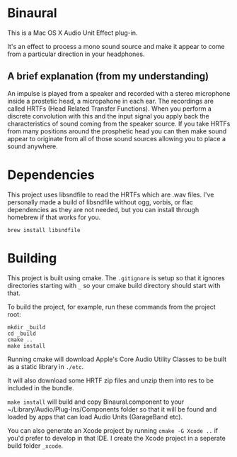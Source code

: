 # Binaural

This is a Mac OS X Audio Unit Effect plug-in.

It's an effect to process a mono sound source and make it appear to come from a particular direction in your headphones. 

## A brief explanation (from my understanding)

An impulse is played from a speaker and recorded with a stereo microphone inside a prostetic head, a micropahone in each ear. The recordings are called HRTFs (Head Related Transfer Functions). When you perform a discrete convolution with this and the input signal you apply back the characteristics of sound coming from the speaker source. If you take HRTFs from many positions around the prosphetic head you can then make sound appear to originate from all of those sound sources allowing you to place a sound anywhere.

# Dependencies

This project uses libsndfile to read the HRTFs which are .wav files. I've personally made a build of libsndfile without ogg, vorbis, or flac dependencies as they are not needed, but you can install through homebrew if that works for you.

`brew install libsndfile`

# Building

This project is built using cmake. The `.gitignore` is setup so that it ignores directories starting with `_` so your cmake build directory should start with that.

To build the project, for example, run these commands from the project root:

```
mkdir _build
cd _build
cmake ..
make install
```

Running cmake will download Apple's Core Audio Utility Classes to be built as a static library in `./etc`.

It will also download some HRTF zip files and unzip them into res to be included in the bundle.

`make install` will build and copy Binaural.component to your ~/Library/Audio/Plug-Ins/Components folder so that it will be found and loaded by apps that can load Audio Units (GarageBand etc).

You can also generate an Xcode project by running `cmake -G Xcode ..` if you'd prefer to develop in that IDE. I create the Xcode project in a seperate build folder `_xcode`.

